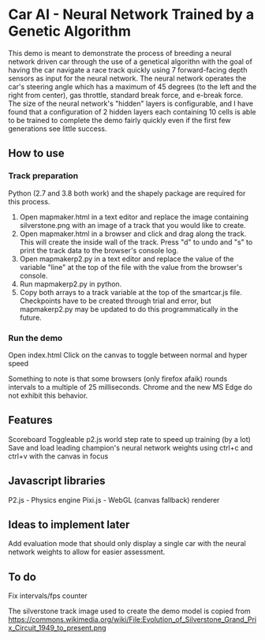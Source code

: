 # Car AI - Neural Network Trained by a Genetic Algorithm
This demo is meant to demonstrate the process of breeding a neural network driven car through the use of a genetical algorithn with the goal of having the car navigate a race track quickly using 7 forward-facing depth sensors as input for the neural network.  The neural network operates the car's steering angle which has a maximum of 45 degrees (to the left and the right from center), gas throttle, standard break force, and e-break force.  The size of the neural network's "hidden" layers is configurable, and I have found that a configuration of 2 hidden layers each containing 10 cells is able to be trained to complete the demo fairly quickly even if the first few generations see little success.

## How to use
### Track preparation
Python (2.7 and 3.8 both work) and the shapely package are required for this process.
1. Open mapmaker.html in a text editor and replace the image containing silverstone.png with an image of a track that you would like to create.
2. Open mapmaker.html in a browser and click and drag along the track.  This will create the inside wall of the track.  Press "d" to undo and "s" to print the track data to the browser's console log.
3. Open mapmakerp2.py in a text editor and replace the value of the variable "line" at the top of the file with the value from the browser's console.
4. Run mapmakerp2.py in python.
5. Copy both arrays to a track variable at the top of the smartcar.js file.
Checkpoints have to be created through trial and error, but mapmakerp2.py may be updated to do this programmatically in the future.

### Run the demo
Open index.html
Click on the canvas to toggle between normal and hyper speed

Something to note is that some browsers (only firefox afaik) rounds intervals to a multiple of 25 milliseconds.  Chrome and the new MS Edge do not exhibit this behavior.


## Features
Scoreboard
Toggleable p2.js world step rate to speed up training (by a lot)
Save and load leading champion's neural network weights using ctrl+c and ctrl+v with the canvas in focus

## Javascript libraries
P2.js - Physics engine
Pixi.js - WebGL (canvas fallback) renderer

## Ideas to implement later
Add evaluation mode that should only display a single car with the neural network weights to allow for easier assessment.

## To do
Fix intervals/fps counter


The silverstone track image used to create the demo model is copied from https://commons.wikimedia.org/wiki/File:Evolution_of_Silverstone_Grand_Prix_Circuit_1949_to_present.png